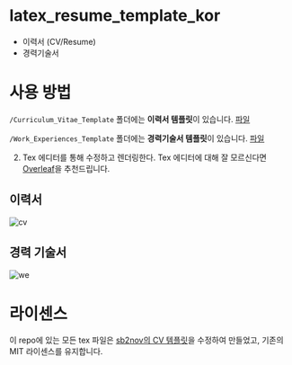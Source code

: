 # latex_resume_template_kor

- 이력서 (CV/Resume)
- 경력기술서

# 사용 방법

`/Curriculum_Vitae_Template` 폴더에는 **이력서 템플릿**이 있습니다. [파일](https://github.com/changh95/resume_template_kor/blob/main/Curriculum_Vitae_Template/resume.tex)

`/Work_Experiences_Template` 폴더에는 **경력기술서 템플릿**이 있습니다. [파일](https://github.com/changh95/resume_template_kor/blob/main/Work_Experiences_Template/work_experience.tex)

2. Tex 에디터를 통해 수정하고 렌더링한다. Tex 에디터에 대해 잘 모르신다면 [Overleaf](https://www.overleaf.com)을 추천드립니다.


## 이력서

![cv](https://github.com/changh95/latex_resume_template_kor/blob/main/resume_img.png?raw=true)

## 경력 기술서

![we](https://github.com/changh95/latex_resume_template_kor/blob/main/work_experience_img.png?raw=true)


# 라이센스

이 repo에 있는 모든 tex 파일은 [sb2nov의 CV 템플릿](https://github.com/sb2nov/resume)을 수정하여 만들었고, 기존의 MIT 라이센스를 유지합니다.
